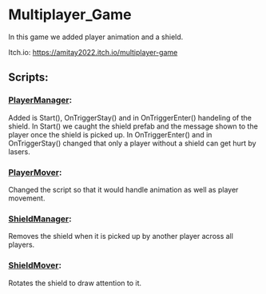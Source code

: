 # Multiplayer_Game

In this game we added player animation and a shield.

Itch.io: https://amitay2022.itch.io/multiplayer-game

## Scripts:

### [PlayerManager](https://github.com/Game-Project-Itay-Amit/Multiplayer_Game/blob/main/Assets/scripts/Player/PlayerManager.cs):

Added is Start(), OnTriggerStay() and in OnTriggerEnter() handeling of the shield. In Start() we caught the shield prefab and the message shown to the player once the shield is picked up.
In OnTriggerEnter() and in OnTriggerStay() changed that only a player without a shield can get hurt by lasers.

### [PlayerMover](https://github.com/Game-Project-Itay-Amit/Multiplayer_Game/blob/main/Assets/scripts/Player/PlayerMover.cs):

Changed the script so that it would handle animation as well as player movement.

### [ShieldManager](https://github.com/Game-Project-Itay-Amit/Multiplayer_Game/blob/main/Assets/scripts/Shield/ShieldManager.cs):

Removes the shield when it is picked up by another player across all players.

### [ShieldMover](https://github.com/Game-Project-Itay-Amit/Multiplayer_Game/blob/main/Assets/scripts/Shield/ShieldMover.cs):

Rotates the shield to draw attention to it.
